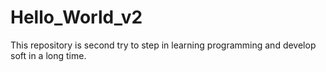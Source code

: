 # Hello_World_v2
This repository is second try to step in learning programming and develop soft in a long time.
